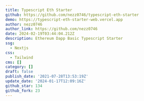 ```yaml
---
title: Typescript Eth Starter
github: https://github.com/nezz0746/typescript-eth-starter
demo: https://typescript-eth-starter-web.vercel.app
author: nezz0746
author_link: https://github.com/nezz0746
date: 2024-02-19T03:44:04.212Z
description: Ethereum Dapp Basic Typescript Starter
ssg:
  - Nextjs
css:
  - Tailwind
cms: []
category: []
draft: false
publish_date: '2021-07-28T13:53:19Z'
update_date: '2024-01-17T12:09:16Z'
github_star: 134
github_fork: 23
---
```


